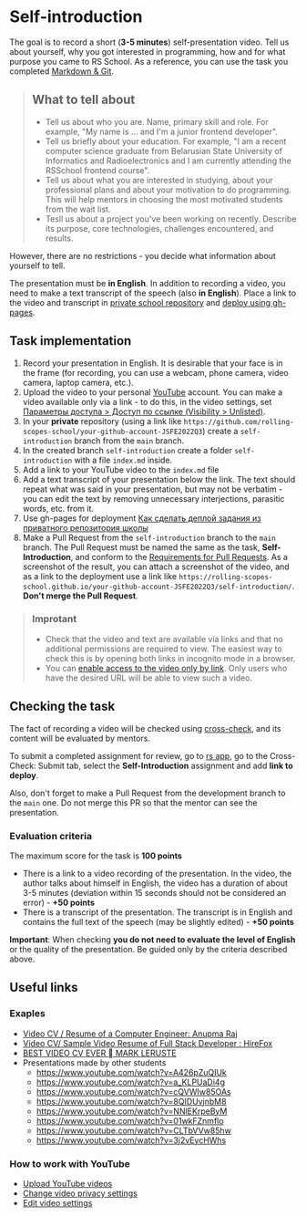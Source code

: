 # Self-introduction

The goal is to record a short (**3-5 minutes**) self-presentation video. Tell us about yourself, why you got interested in programming, how and for what purpose you came to RS School. As a reference, you can use the task you completed [Markdown & Git](https://rolling-scopes-school.github.io/stage0/#/stage0/tasks/git-markdown).

> ## What to tell about
>
> - Tell us about who you are. Name, primary skill and role. For example, "My name is ... and I'm a junior frontend developer".
> - Tell us briefly about your education. For example, "I am a recent computer science graduate from Belarusian State University of Informatics and Radioelectronics and I am currently attending the RSSchool frontend course".
> - Tell us about what you are interested in studying, about your professional plans and about your motivation to do programming. This will help mentors in choosing the most motivated students from the wait list.
> - Tesll us about a project you've been working on recently. Describe its purpose, core technologies, challenges encountered, and results.

However, there are no restrictions - you decide what information about yourself to tell.

The presentation must be **in English**. In addition to recording a video, you need to make a text transcript of the speech (also **in English**). Place a link to the video and transcript in [private school repository](https://docs.rs.school/#/private-repository?id=Как-работать-с-приватным-репозиторием) and [deploy using gh-pages](Как-сделать-деплой-задания-из-приватного-репозитория-школы).

## Task implementation

1. Record your presentation in English. It is desirable that your face is in the frame (for recording, you can use a webcam, phone camera, video camera, laptop camera, etc.).
2. Upload the video to your personal [YouTube](https://www.youtube.com/) account. You can make a video available only via a link - to do this, in the video settings, set [Параметры доступа > Доступ по ссылке (Visibility > Unlisted)](https://support.google.com/youtube/answer/157177?co=GENIE.Platform%3DDesktop&hl=en).
3. In your **private** repository (using a link like `https://github.com/rolling-scopes-school/your-github-account-JSFE2022Q3`) create a `self-introduction` branch from the `main` branch.
4. In the created branch `self-introduction` create a folder `self-introduction` with a file `index.md` inside.
5. Add a link to your YouTube video to the `index.md` file
6. Add a text transcript of your presentation below the link. The text should repeat what was said in your presentation, but may not be verbatim - you can edit the text by removing unnecessary interjections, parasitic words, etc. from it.
7. Use gh-pages for deployment [Как сделать деплой задания из приватного репозитория школы](https://docs.rs.school/#/private-repository?id=Как-сделать-деплой-задания-из-приватного-репозитория-школы)
8. Make a Pull Request from the `self-introduction` branch to the `main` branch. The Pull Request must be named the same as the task, **Self-Introduction**, and conform to the [Requirements for Pull Requests](https://docs.rs.school/#/pull-request-review-process?id=Требования-к-pull-request-pr). As a screenshot of the result, you can attach a screenshot of the video, and as a link to the deployment use a link like `https://rolling-scopes-school.github.io/your-github-account-JSFE2022Q3/self-introduction/`. **Don't merge the Pull Request**.

> ### Improtant
>
> - Check that the video and text are available via links and that no additional permissions are required to view. The easiest way to check this is by opening both links in incognito mode in a browser.
> - You can [enable access to the video only by link](#work-from-youtube). Only users who have the desired URL will be able to view such a video.

## Checking the task

The fact of recording a video will be checked using [cross-check](https://docs.rs.school/#/cross-check-flow), and its content will be evaluated by mentors.

To submit a completed assignment for review, go to [rs app](https://app.rs.school/), go to the Cross-Check: Submit tab, select the **Self-Introduction** assignment and add **link to deploy**.

Also, don't forget to make a Pull Request from the development branch to the `main` one. Do not merge this PR so that the mentor can see the presentation.

### Evaluation criteria

The maximum score for the task is **100 points**

- There is a link to a video recording of the presentation. In the video, the author talks about himself in English, the video has a duration of about 3-5 minutes (deviation within 15 seconds should not be considered an error) - **+50 points**
- There is a transcript of the presentation. The transcript is in English and contains the full text of the speech (may be slightly edited) - **+50 points**

**Important**: When checking **you do not need to evaluate the level of English** or the quality of the presentation. Be guided only by the criteria described above.

## Useful links

### Exaples

- [Video CV / Resume of a Computer Engineer: Anupma Raj](https://www.youtube.com/watch?v=dMBBrLGcsCI)
- [Video CV/ Sample Video Resume of Full Stack Developer : HireFox](https://www.youtube.com/watch?v=PYuPmNFHTog)
- [BEST VIDEO CV EVER  MARK LERUSTE](https://www.youtube.com/watch?v=c_PZTAW5piQ)
- Presentations made by other students
  - https://www.youtube.com/watch?v=A426pZuQIUk
  - https://www.youtube.com/watch?v=a_KLPUaDi4g
  - https://www.youtube.com/watch?v=cQVWIw85OAs
  - https://www.youtube.com/watch?v=8QIDUvjnbM8
  - https://www.youtube.com/watch?v=NNlEKrpeByM
  - https://www.youtube.com/watch?v=01wkFZnmflo
  - https://www.youtube.com/watch?v=CLTbVVw85hw
  - https://www.youtube.com/watch?v=3j2vEycHWhs

### How to work with YouTube

- [Upload YouTube videos](https://support.google.com/youtube/answer/57407?co=GENIE.Platform%3DDesktop&hl=en)
- [Change video privacy settings](https://support.google.com/youtube/answer/157177?co=GENIE.Platform%3DDesktop&hl=en&oco=0)
- [Edit video settings](https://support.google.com/youtube/answer/57404?co=GENIE.Platform%3DDesktop&hl=en&oco=0)
